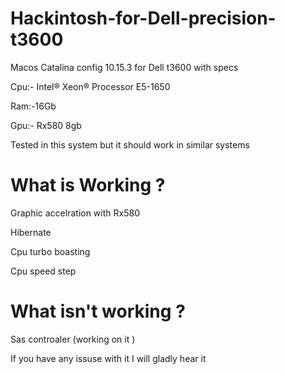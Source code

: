 # Hackintosh-for-Dell-precision-t3600

Macos Catalina config 10.15.3 for Dell t3600 with specs 

Cpu:- Intel® Xeon® Processor E5-1650

Ram:-16Gb

Gpu:- Rx580 8gb

Tested in this system but it should work in similar systems 

# What is Working ?

Graphic accelration with Rx580

Hibernate

Cpu turbo boasting 

Cpu speed step

# What isn't working ?

Sas controaler (working on it )

If you have any issuse with it I will gladly hear it 
